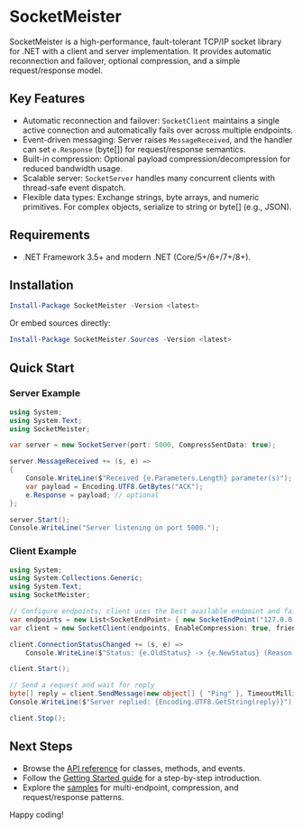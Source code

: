 # SocketMeister

SocketMeister is a high-performance, fault-tolerant TCP/IP socket library for .NET with a client and server implementation. It provides automatic reconnection and failover, optional compression, and a simple request/response model.

## Key Features

- Automatic reconnection and failover: `SocketClient` maintains a single active connection and automatically fails over across multiple endpoints.
- Event-driven messaging: Server raises `MessageReceived`, and the handler can set `e.Response` (byte[]) for request/response semantics.
- Built-in compression: Optional payload compression/decompression for reduced bandwidth usage.
- Scalable server: `SocketServer` handles many concurrent clients with thread-safe event dispatch.
- Flexible data types: Exchange strings, byte arrays, and numeric primitives. For complex objects, serialize to string or byte[] (e.g., JSON).

## Requirements

- .NET Framework 3.5+ and modern .NET (Core/5+/6+/7+/8+).

## Installation

```powershell
Install-Package SocketMeister -Version <latest>
```

Or embed sources directly:

```powershell
Install-Package SocketMeister.Sources -Version <latest>
```

## Quick Start

### Server Example

```csharp
using System;
using System.Text;
using SocketMeister;

var server = new SocketServer(port: 5000, CompressSentData: true);

server.MessageReceived += (s, e) =>
{
    Console.WriteLine($"Received {e.Parameters.Length} parameter(s)");
    var payload = Encoding.UTF8.GetBytes("ACK");
    e.Response = payload; // optional
};

server.Start();
Console.WriteLine("Server listening on port 5000.");
```

### Client Example

```csharp
using System;
using System.Collections.Generic;
using System.Text;
using SocketMeister;

// Configure endpoints; client uses the best available endpoint and fails over automatically
var endpoints = new List<SocketEndPoint> { new SocketEndPoint("127.0.0.1", 5000) };
var client = new SocketClient(endpoints, EnableCompression: true, friendlyName: "QuickStartClient");

client.ConnectionStatusChanged += (s, e) =>
    Console.WriteLine($"Status: {e.OldStatus} -> {e.NewStatus} (Reason: {e.Reason})");

client.Start();

// Send a request and wait for reply
byte[] reply = client.SendMessage(new object[] { "Ping" }, TimeoutMilliseconds: 5000);
Console.WriteLine($"Server replied: {Encoding.UTF8.GetString(reply)}");

client.Stop();
```

## Next Steps

- Browse the [API reference](/api/index.html) for classes, methods, and events.
- Follow the [Getting Started guide](getting-started.md) for a step-by-step introduction.
- Explore the [samples](samples/index.md) for multi-endpoint, compression, and request/response patterns.

Happy coding!